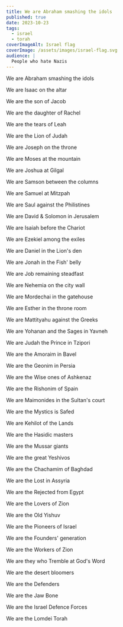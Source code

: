 ```yaml
---
title: We are Abraham smashing the idols
published: true
date: 2023-10-23
tags:
  - israel
  - torah
coverImageAlt: Israel flag
coverImage: /assets/images/israel-flag.svg
audience: |
  People who hate Nazis
---
```

We are Abraham smashing the idols

We are Isaac on the altar

We are the son of Jacob

We are the daughter of Rachel

We are the tears of Leah

We are the Lion of Judah

We are Joseph on the throne

We are Moses at the mountain

We are Joshua at Gilgal

We are Samson between the columns

We are Samuel at Mitzpah

We are Saul against the Philistines

We are David & Solomon in Jerusalem

We are Isaiah before the Chariot

We are Ezekiel among the exiles

We are Daniel in the Lion's den

We are Jonah in the Fish' belly

We are Job remaining steadfast

We are Nehemia on the city wall

We are Mordechai in the gatehouse

We are Esther in the throne room

We are Mattityahu against the Greeks

We are Yohanan and the Sages in Yavneh

We are Judah the Prince in Tzipori

We are the Amoraim in Bavel

We are the Geonim in Persia

We are the Wise ones of Ashkenaz

We are the Rishonim of Spain

We are Maimonides in the Sultan's court

We are the Mystics is Safed

We are Kehilot of the Lands

We are the Hasidic masters

We are the Mussar giants

We are the great Yeshivos

We are the Chachamim of Baghdad

We are the Lost in Assyria

We are the Rejected from Egypt

We are the Lovers of Zion

We are the Old Yishuv

We are the Pioneers of Israel

We are the Founders' generation

We are the Workers of Zion

We are they who Tremble at God's Word

We are the desert bloomers

We are the Defenders

We are the Jaw Bone

We are the Israel Defence Forces

We are the Lomdei Torah
